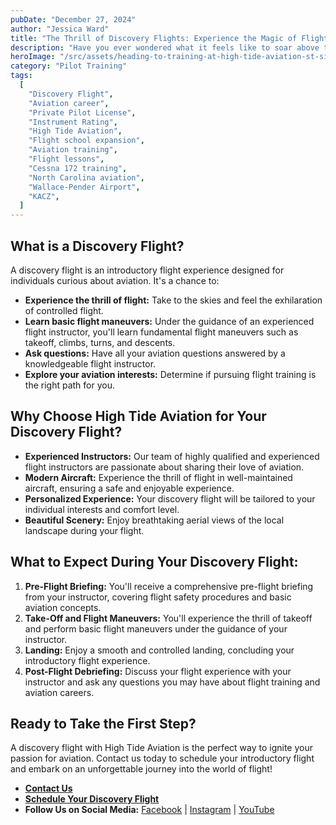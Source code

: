 ```yaml
---
pubDate: "December 27, 2024"
author: "Jessica Ward"
title: "The Thrill of Discovery Flights: Experience the Magic of Flight with High Tide Aviation"
description: "Have you ever wondered what it feels like to soar above the clouds? To experience the freedom and exhilaration of flight firsthand? A discovery flight with High Tide Aviation offers a unique opportunity to explore your passion for aviation and experience the magic of flight in a safe and supportive environment. "
heroImage: "/src/assets/heading-to-training-at-high-tide-aviation-st-simons-island-ga.jpg"
category: "Pilot Training"
tags:
  [
    "Discovery Flight",
    "Aviation career",
    "Private Pilot License",
    "Instrument Rating",
    "High Tide Aviation",
    "Flight school expansion",
    "Aviation training",
    "Flight lessons",
    "Cessna 172 training",
    "North Carolina aviation",
    "Wallace-Pender Airport",
    "KACZ",
  ]
---
```


## What is a Discovery Flight?

A discovery flight is an introductory flight experience designed for individuals curious about aviation. It's a chance to:

- **Experience the thrill of flight:** Take to the skies and feel the exhilaration of controlled flight.
- **Learn basic flight maneuvers:** Under the guidance of an experienced flight instructor, you'll learn fundamental flight maneuvers such as takeoff, climbs, turns, and descents.
- **Ask questions:** Have all your aviation questions answered by a knowledgeable flight instructor.
- **Explore your aviation interests:** Determine if pursuing flight training is the right path for you.

## Why Choose High Tide Aviation for Your Discovery Flight?

- **Experienced Instructors:** Our team of highly qualified and experienced flight instructors are passionate about sharing their love of aviation.
- **Modern Aircraft:** Experience the thrill of flight in well-maintained aircraft, ensuring a safe and enjoyable experience.
- **Personalized Experience:** Your discovery flight will be tailored to your individual interests and comfort level.
- **Beautiful Scenery:** Enjoy breathtaking aerial views of the local landscape during your flight.

## What to Expect During Your Discovery Flight:

1. **Pre-Flight Briefing:** You'll receive a comprehensive pre-flight briefing from your instructor, covering flight safety procedures and basic aviation concepts.
2. **Take-Off and Flight Maneuvers:** You'll experience the thrill of takeoff and perform basic flight maneuvers under the guidance of your instructor.
3. **Landing:** Enjoy a smooth and controlled landing, concluding your introductory flight experience.
4. **Post-Flight Debriefing:** Discuss your flight experience with your instructor and ask any questions you may have about flight training and aviation careers.

## Ready to Take the First Step?

A discovery flight with High Tide Aviation is the perfect way to ignite your passion for aviation. Contact us today to schedule your introductory flight and embark on an unforgettable journey into the world of flight!

- [**Contact Us**](/contact-us)
- [**Schedule Your Discovery Flight**](/intro-flight)
- **Follow Us on Social Media:** [Facebook](https://www.facebook.com/flyhightide) | [Instagram](https://www.instagram.com/hightideaviation/) | [YouTube](https://www.youtube.com/@hightideaviation)
